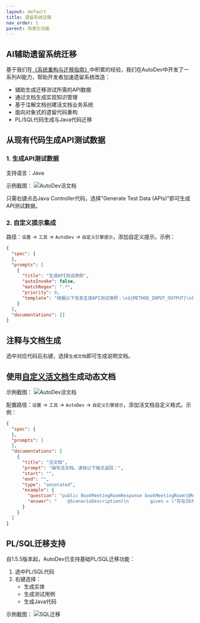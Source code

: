 ```yaml
---
layout: default
title: 遗留系统迁移
nav_order: 1
parent: 场景化功能
---
```


## AI辅助遗留系统迁移

基于我们在[《系统重构与迁移指南》](https://migration.ink/)中积累的经验，我们在AutoDev中开发了一系列AI能力，帮助开发者加速遗留系统改造：

- 辅助生成迁移测试所需的API数据
- 通过文档生成实现知识管理
- 基于注解文档创建活文档业务系统
- 面向对象式的遗留代码重构
- PL/SQL代码生成与Java代码迁移

## 从现有代码生成API测试数据

### 1. 生成API测试数据

支持语言：Java

示例截图：
![AutoDev活文档](https://unitmesh.cc/auto-dev/gen-test-data.png)

只需右键点击Java Controller代码，选择"Generate Test Data (APIs)"即可生成API测试数据。

### 2. 自定义提示集成

路径：`设置` -> `工具` -> `AutoDev` -> `自定义引擎提示`，添加自定义提示。示例：

```json
{
  "spec": {
  },
  "prompts": [
    {
      "title": "生成API测试用例",
      "autoInvoke": false,
      "matchRegex": ".*",
      "priority": 0,
      "template": "根据以下信息生成API测试用例：\n${METHOD_INPUT_OUTPUT}\n代码内容：\n${SELECTION}"
    }
  ],
  "documentations": []
}
```

## 注释与文档生成

选中对应代码后右键，选择`生成文档`即可生成说明文档。

## 使用[自定义活文档](/custom/living-documentation)生成动态文档

示例截图：
![AutoDev活文档](https://unitmesh.cc/auto-dev/autodev-living-doc.png)

配置路径：`设置` -> `工具` -> `AutoDev` -> `自定义引擎提示`，添加活文档自定义格式。示例：

```json
{
  "spec": {
  },
  "prompts": [
  ],
  "documentations": [
    {
      "title": "活文档",
      "prompt": "编写活文档。请按以下格式返回：",
      "start": "",
      "end": "",
      "type": "annotated",
      "example": {
        "question": "public BookMeetingRoomResponse bookMeetingRoom(@RequestBody BookMeetingRoomRequest request) {\n        MeetingRoom meetingRoom = meetingRoomService.bookMeetingRoom(request.getMeetingRoomId());\n        BookMeetingRoomResponse response = new BookMeetingRoomResponse();\n        BeanUtils.copyProperties(meetingRoom, response);\n        return response;\n    }",
        "answer": "    @ScenarioDescription(\n        given = \"存在ID为123的可用会议室\",\n        when = \"用户预定ID为123的会议室\",\n        then = \"预定响应应包含已预定会议室的详细信息\"\n    )"
      }
    }
  ]
}
```

## PL/SQL迁移支持

自1.5.5版本起，AutoDev已支持基础PL/SQL迁移功能：

1. 选中PL/SQL代码
2. 右键选择：
   - 生成实体
   - 生成测试用例
   - 生成Java代码

示例截图：
![SQL迁移](https://unitmesh.cc/auto-dev/autodev-sql-migration.png)

